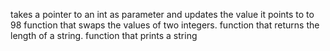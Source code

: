 takes a pointer to an int as parameter and updates the value it points to to 98
function that swaps the values of two integers.
 function that returns the length of a string.
 function that prints a string
